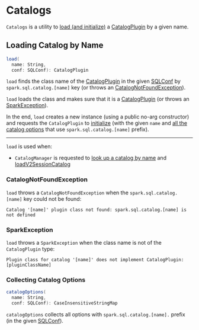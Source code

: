 # Catalogs

`Catalogs` is a utility to [load (and initialize)](#load) a [CatalogPlugin](CatalogPlugin.md) by a given name.

## <span id="load"> Loading Catalog by Name

```scala
load(
  name: String,
  conf: SQLConf): CatalogPlugin
```

`load` finds the class name of the [CatalogPlugin](CatalogPlugin.md) in the given [SQLConf](../../SQLConf.md) by `spark.sql.catalog.[name]` key (or throws an [CatalogNotFoundException](#load-CatalogNotFoundException)).

`load` loads the class and makes sure that it is a [CatalogPlugin](CatalogPlugin.md) (or throws an [SparkException](#load-SparkException)).

In the end, `load` creates a new instance (using a public no-arg constructor) and requests the `CatalogPlugin` to [initialize](CatalogPlugin.md#initialize) (with the given `name` and [all the catalog options](#catalogOptions) that use `spark.sql.catalog.[name]` prefix).

---

`load` is used when:

* `CatalogManager` is requested to [look up a catalog by name](CatalogManager.md#catalog) and [loadV2SessionCatalog](CatalogManager.md#loadV2SessionCatalog)

### <span id="load-CatalogNotFoundException"> CatalogNotFoundException

 `load` throws a `CatalogNotFoundException` when the `spark.sql.catalog.[name]` key could not be found:

```text
Catalog '[name]' plugin class not found: spark.sql.catalog.[name] is not defined
```

### <span id="load-SparkException"> SparkException

`load` throws a `SparkException` when the class name is not of the `CatalogPlugin` type:

```text
Plugin class for catalog '[name]' does not implement CatalogPlugin: [pluginClassName]
```

### <span id="catalogOptions"> Collecting Catalog Options

```scala
catalogOptions(
  name: String,
  conf: SQLConf): CaseInsensitiveStringMap
```

`catalogOptions` collects all options with `spark.sql.catalog.[name].` prefix (in the given [SQLConf](../../SQLConf.md)).
